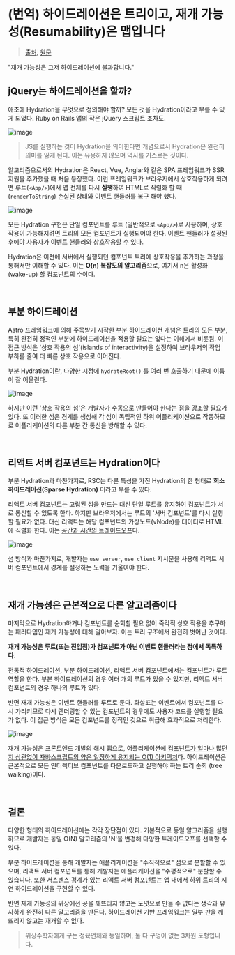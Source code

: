 # (번역) 하이드레이션은 트리이고, 재개 가능성(Resumability)은 맵입니다

> [출처](https://velog.io/@superlipbalm/hydration-tree-resumability-map), [원문](https://www.builder.io/blog/hydration-tree-resumability-map)

"재개 가능성은 그저 하이드레이션에 불과합니다."

## jQuery는 하이드레이션을 할까?

애초에 Hydration을 무엇으로 정의해야 할까? 모든 것을 Hydration이라고 부를 수 있게 되었다. Ruby on Rails 앱의 작은 jQuery 스크립트 조차도.

![image](https://github.com/pozafly/TIL/assets/59427983/81cb55bf-1834-4533-a918-53d2445a1ab4)

> JS를 실행하는 것이 Hydration을 의미한다면 개념으로서 Hydration은 완전히 의미를 잃게 된다. 이는 유용하지 않으며 역사를 거스르는 짓이다.

알고리즘으로서의 Hydration은 React, Vue, Anglar와 같은 SPA 프레임워크가 SSR지원을 추가했을 때 처음 등장했다. 이런 프레임워크가 브라우저에서 상호작용하게 되려면 루트(`<App/>`)에서 앱 전체를 다시 **실행**하여 HTML로 직렬화 할 때 (`renderToString`) 손실된 상태와 이벤트 핸들러를 복구 해야 했다.

![image](https://velog.velcdn.com/images/superlipbalm/post/0954bfcd-6a67-49f4-a950-f9bb3c1589e7/image.gif)

모든 Hydration 구현은 단일 컴포넌트를 루트 (일반적으로 `<App/>`)로 사용하며, 상호작용이 가능해지려면 트리의 모든 컴포넌트가 실행되어야 한다. 이벤트 핸들러가 설정된 후에야 사용자가 이벤트 핸들러와 상호작용할 수 있다.

Hydration은 이전에 서버에서 실행되던 컴포넌트 트리에 상호작용을 추가하는 과정을 통해서만 이해할 수 있다. 이는 **O(n) 복잡도의 알고리즘**으로, 여기서 n은 활성화 (wake-up) 할 컴포넌트의 수이다.

<br/>

## 부분 하이드레이션

Astro 프레임워크에 의해 주목받기 시작한 부분 하이드레이션 개념은 트리의 모든 부분, 특히 완전히 정적인 부분에 하이드레이션을 적용할 필요는 없다는 이해에서 비롯됨. 이 접근 방식은 '상호 작용의 섬'(islands of interactivity)을 설정하여 브라우저의 작업 부하를 줄여 더 빠른 상호 작용으로 이어진다.

부분 Hydration이란, 다양한 시점에 `hydrateRoot()` 를 여러 번 호출하기 때문에 이름이 잘 어울린다.

![image](https://velog.velcdn.com/images/superlipbalm/post/b59ad41e-9b82-4e25-bb6f-7f8c08c73e08/image.gif)

하지만 이런 '상호 작용의 섬'은 개발자가 수동으로 만들어야 한다는 점을 강조할 필요가 있다. 또 이러한 섬은 경계를 생성해 각 섬이 독립적인 하위 어플리케이션으로 작동하므로 어플리케이션의 다른 부분 간 통신을 방해할 수 있다.

<br/>

## 리액트 서버 컴포넌트는 Hydration이다

부분 Hydration과 마찬가지로, RSC는 다른 특성을 가진 Hydration의 한 형태로 **희소 하이드레이션(Sparse Hydration)** 이라고 부를 수 있다.

리액트 서버 컴포넌트는 고립된 섬을 만드는 대신 단일 루트를 유지하여 컴포넌트가 서로 통신할 수 있도록 한다. 하지만 브라우저에서는 루트의 '서버 컴포넌트'를 다시 실행할 필요가 없다. 대신 리액트는 해당 컴포넌트의 가상노드(vNode)를 데이터로 HTML에 직렬화 한다. 이는 [공간과 시간의 트레이드오프](https://en.wikipedia.org/wiki/Space–time_tradeoff)다.

![image](https://velog.velcdn.com/images/superlipbalm/post/0ac86715-e28c-4851-9782-cb455bcc23dd/image.gif)

섬 방식과 마찬가지로, 개발자는 `use server`, `use client` 지시문을 사용해 리액트 서버 컴포넌트에서 경계를 설정하는 노력을 기울여야 한다.

<br/>

## 재개 가능성은 근본적으로 다른 알고리즘이다

마지막으로 Hydration하거나 컴포넌트를 순회할 필요 없이 즉각적 상호 작용을 추구하는 패러다임인 재개 가능성에 대해 알아보자. 이는 트리 구조에서 완전히 벗어난 것이다.

**재개 가능성은 루트(또는 진입점)가 컴포넌트가 아닌 이벤트 핸들러라는 점에서 독특하다.**

전통적 하이드레이션, 부분 하이드레이션, 리액트 서버 컴포넌트에서는 컴포넌트가 루트 역할을 한다. 부분 하이드레이션의 경우 여러 개의 루트가 있을 수 있지만, 리액트 서버 컴포넌트의 경우 하나의 루트가 있다.

반면 재개 가능성은 이벤트 핸들러를 루트로 둔다. 화살표는 이벤트에서 컴포넌트를 다시 가리키므로 다시 렌더링할 수 있는 컴포넌트의 경우에도 사용자 코드를 실행할 필요가 없다. 이 접근 방식은 모든 컴포넌트를 정적인 것으로 취급해 효과적으로 처리한다.

![image](https://velog.velcdn.com/images/superlipbalm/post/c60f937c-96db-40b3-8502-4cd73f87985c/image.gif)

재개 가능성은 프론트엔드 개발의 해시 맵으로, 어플리케이션에 [컴포넌트가 얼마나 많던지 상관없이 자바스크립트의 양은 일정하게 유지되는 O(1) 아키텍처](https://www.builder.io/blog/our-current-frameworks-are-on-we-need-o1)다. 하이드레이션은 근본적으로 모든 인터렉티브 컴포넌트를 다운로드하고 실행해야 하는 트리 순회 (tree walking)이다.

<br/>

## 결론

다양한 형태의 하이드레이션에는 각각 장단점이 있다. 기본적으로 동일 알그리즘을 실행하므로 개발자는 동일 O(N) 알고리즘의 'N'을 변경해 다양한 트레이드오프를 선택할 수 있다.

부분 하이드레이션을 통해 개발자는 애플리케이션을 "수직적으로" 섬으로 분할할 수 있으며, 리액트 서버 컴포넌트를 통해 개발자는 애플리케이션을 "수평적으로" 분할할 수 있습니다. 또한 서스펜스 경계가 있는 리액트 서버 컴포넌트는 앱 내에서 하위 트리의 지연 하이드레이션을 구현할 수 있다.

반면 재개 가능성의 위상에선 공을 깨뜨리지 않고는 도넛으로 만들 수 없다는 생각과 유사하게 완전히 다른 알고리즘을 만든다. 하이드레이션 기반 프레임워크는 일부 판을 깨뜨리지 않고는 재개할 수 없다.

> 위상수학자에게 구는 정육면체와 동일하며, 둘 다 구멍이 없는 3차원 도형입니다.
